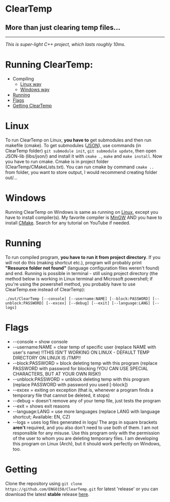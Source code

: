 # ClearTemp
More than just clearing temp files...
-
---

*This is super-light C++ project, which lasts roughly 10ms.*

# Running ClearTemp:
- Compiling
	- [Linux way](#Linux)
	- [Windows way](#Windows)
- [Running](#Running)
- [Flags](#Flags)
- [Getting ClearTemp](#Getting)

# Linux
To run ClearTemp on Linux, **you have to** get submodules and then run makefile (cmake). To get submodules ([JSON](https://github.com/nlohmann/json)), use commands (in ClearTemp folder) `git submodule init`, `git submodule update`, then open JSON-lib (libs/json/) and install it with `cmake .`, `make` and `make install`. Now you have to run cmake. Cmake is in project folder (ClearTemp/CMakeLists.txt). You can run cmake by command `cmake ..` from folder, you want to store output, I would recommend creating folder out/...

# Windows
Running ClearTemp on Windows is same as running on [Linux](#Linux), except you have to install compiler(s). My favorite compiler is [MinGW](https://sourceforge.net/projects/mingw/) AND you have to install [CMake](https://cmake.org/). Search for any tutorial on YouTube if needed.

# Running
To run compiled program, **you have to run it from project directory**. If you will not do this (making shortcut etc.), program will probably print **"Resource folder not found"** (language configuration files weren't found) and end. Running is possible in terminal - still using project directory (the method below is working in Linux terminal and Microsoft powershell; if you're using the powershell method, you probably have to use ClearTemp.exe instead of ClearTemp):

`./out/ClearTemp [--console] [--username:NAME] [--block:PASSWORD] [--unblock:PASSWORD] [--excex] [--debug] [--exit] [--language:LANG] [--logs]`

# Flags
- --console = show console
- --username:NAME = clear temp of specific user (replace NAME with user's name) !!THIS ISN'T WORKING ON LINUX - DEFAULT TEMP DIRECTORY ON LINUX IS /TMP!!
- --block:PASSWORD = block deleting temp with this program (replace PASSWORD with password for blocking !YOU CAN USE SPECIAL CHARACTERS, BUT AT YOUR OWN RISK!)
- --unblock:PASSWORD = unblock deleting temp with this program (replace PASSWORD with password you used [-block])
- --excex = exiting on exception (that is, whenever a program finds a temporary file that cannot be deleted, it stops)
- --debug = doesn't remove any of your temp file, just tests the program
- --exit = shows exit reasons
- --language:LANG = use more languages (replace LANG with language shortcut; Available: EN, CZ)
- --logs = uses log files generated in logs/
The args in square brackets **aren't** required, and you also don't need to use both of them. I am not responsible for any misuse. Use this program only with the permission of the user to whom you are deleting temporary files. I am developing this program on Linux (Arch), but it should work perfectly on Windows, too.

# Getting
Clone the repository using `git clone https://github.com/ENGO150/ClearTemp.git` for latest 'release' or you can download the latest **stable** release [here](https://github.com/ENGO150/ClearTemp/releases/latest).